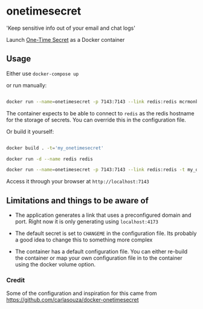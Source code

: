 # onetimesecret

'Keep sensitive info out of your email and chat logs'

Launch [One-Time Secret](http://onetimesecret.com) as a Docker container

## Usage


Either use `docker-compose up`

or run manually:


```bash

docker run --name=onetimesecret -p 7143:7143 --link redis:redis mcrmonkey/docker-onetimesecret

```

The container expects to be able to connect to `redis` as the redis hostname
for the storage of secrets.
You can override this in the configuration file.


Or build it yourself:

```bash

docker build . -t='my_onetimesecret'

docker run -d --name redis redis

docker run --name=onetimesecret -p 7143:7143 --link redis:redis -t my_onetimesecret

```

Access it through your browser at `http://localhost:7143`

## Limitations and things to be aware of

* The application generates a link that uses a preconfigured domain and port.
  Right now it is only generating using `localhost:4173`

* The default secret is set to `CHANGEME` in the configuration file. Its
  probably a good idea to change this to something more complex

* The container has a default configuration file. You can either re-build the
  container or map your own configuration file in to the container using the
  docker volume option.


### Credit

Some of the configuration and inspiration for this came from https://github.com/carlasouza/docker-onetimesecret

